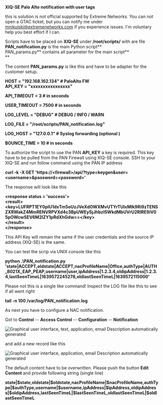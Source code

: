 **XIQ-SE Palo Alto notification with user tags**

this is solution is not official supported by Extreme Networks. You can
not open a GTAC ticket, but you can notify me under
<mnikulski@extremenetworks.com> if you experience issues. I'm voluntary
help you best effort if I can.

Scripts have to be placed on **XIQ-SE** under **/root/scripts/** with
are file\
**PAN_notification.py** is the main Python script**\
PAN_params.py** contains all parameter for the main script**\
**

The content **PAN_params.py** is like this and have to be adapter for
the customer setup.

**HOST = \"192.168.162.134\" \# PaloAlto FW\
API_KEY = "xxxxxxxxxxxxxxxx"**

**API_TIMEOUT = 3 \# in seconds**

**USER_TIMEOUT = 7500 \# in seconds**

**LOG_LEVEL = \"DEBUG\" \# DEBUG / INFO / WARN**

**LOG_FILE = \"/root/scripts/PAN_notification.log\"**

**LOG_HOST = \"127.0.0.1\" \# Syslog forwarding (optional )**

**BOUNCE_TIME = 10 \# in seconds**

To authorize the script to use the PAN **API_KEY** a key is required.
This key have to be pulled from the PAN Firewall using XIQ-SE console.
SSH to your XIQ-SE and run follow command using the PAN IP address

**curl -k -X GET
\'https://\<firewall\>/api/?type=keygen&user=\<username\>&password=\<password\>\'**

The response will look like this

**\<response status = \'success\'\>\
\<result\>\
\<key\>LUFRPT1EY0plU1dxTm5oUzJVeXdOWXMvUTYrTUIxMlk9Ri9zTENSZXRWakZ4MmRENVRPVXd4c3BpUWEySjJhbzlSWkdMbUVrU2RIRE9iV05pOWcwSEV6M2lZY1pRdXhGdw==\</key\>\
\</result\>\
\</response\>**

This API Key will remain the same if the user credentials and the source
IP address (XIQ-SE) is the same.

You can test the scrip via UNIX console like this

**python .\\PAN_notification.py
\'state\|ACCEPT,oldstate\|ACCEPT,nacProfileName\|Office,authType\|AUTH_8021X_EAP_PEAP,username\|user,ipAddress\|1.2.3.4,oldipAddress\|1.2.3.4,lastSeenTimeL\|1639572245278,oldlastSeenTimeL\|1639572115000\'**

Please not this is a single like command! Inspect the LOG file like this
to see if all went right

**tail -n 100 /var/log/PAN_notification.log**

As next you have to configure a NAC notification.

Got to **Control** -- **Access Control** -- **Configuration** --
**Notification**

![Graphical user interface, text, application, email Description
automatically generated](media/PAN_image1.png)

and add a new record like this

![Graphical user interface, application, email Description automatically
generated](media/PAN_image2.png)

The default content have to be overwritten. Please push the button
**Edit Content** and provide following string (single line)

**state\|\$state,oldstate\|\$oldstate,nacProfileName\|\$nacProfileName,authType\|\$authType,username\|\$username,ipAddress\|\$ipAddress,oldipAddress\|\$oldipAddress,lastSeenTimeL\|\$lastSeenTimeL,oldlastSeenTimeL\|\$oldlastSeenTimeL**
